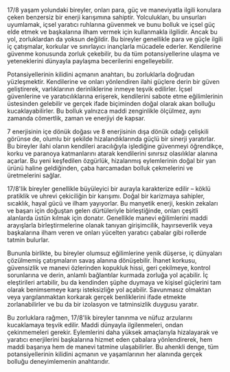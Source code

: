 17/8 yaşam yolundaki bireyler, onları para, güç ve maneviyatla ilgili konulara çeken benzersiz bir enerji karışımına sahiptir. Yolculukları, bu unsurları uyumlamak, içsel yaratıcı ruhlarına güvenmek ve bunu bolluk ve içsel güç elde etmek ve başkalarına ilham vermek için kullanmakla ilgilidir. Ancak bu yol, zorluklardan da yoksun değildir. Bu bireyler genellikle para ve güçle ilgili iç çatışmalar, korkular ve sınırlayıcı inançlarla mücadele ederler. Kendilerine güvenme konusunda zorluk çekebilir, bu da tüm potansiyellerine ulaşma ve yeteneklerini dünyayla paylaşma becerilerini engelleyebilir.

Potansiyellerinin kilidini açmanın anahtarı, bu zorluklarla doğrudan yüzleşmektir. Kendilerine ve onları yönlendiren ilahi güçlere derin bir güven geliştirerek, varlıklarının derinliklerine inmeye teşvik edilirler. İçsel güvenlerine ve yaratıcılıklarına erişerek, kendilerini sabote etme eğilimlerinin üstesinden gelebilir ve gerçek ifade biçiminden doğal olarak akan bolluğu kucaklayabilirler. Bu bolluk yalnızca maddi zenginlikle ölçülmez, aynı zamanda cömertlik, zaman ve enerjiyi de kapsar.

7 enerjisinin içe dönük doğası ve 8 enerjisinin dışa dönük odağı çelişkili görünse de, olumlu bir şekilde hizalandıklarında güçlü bir sinerji yaratırlar. Bu bireyler ilahi olanın kendileri aracılığıyla işlediğine güvenmeyi öğrendikçe, korku ve paranoya katmanlarını atarak kendilerini sınırsız olasılıklar alanına açarlar. Bu yeni keşfedilen özgürlük, hizalanmış eylemlerinin doğal bir yan ürünü haline geldiğinden, çaba harcamadan bolluk çekmelerini ve üretmelerini sağlar.

17/8'lik bireyler genellikle büyüleyici bir aurayla karakterize edilir – köklü pratiklik ve uhrevi çekiciliğin bir karışımı. Doğal bir karizmaya sahipler, sıcaklık, hayal gücü ve ilham yayıyorlar. Bu manyetik enerji, keskin zekaları ve başarı için doğuştan gelen dürtüleriyle birleştiğinde, onları çeşitli alanlarda üstün kılmak için donatır. Genellikle manevi eğilimlerini maddi arayışlarla birleştirmelerine olanak tanıyan girişimcilik, hayırseverlik veya başkalarına ilham veren ve onları yücelten yaratıcı çabalar gibi rollerde tatmin bulurlar.

Bununla birlikte, bu bireyler olumsuz eğilimlerine yenik düşerse, iç dünyaları çözülmemiş çatışmaların savaş alanına dönüşebilir. İhanet korkusu, güvensizlik ve manevi özlerinden kopukluk hissi, geri çekilmeye, kontrol sorunlarına ve derin, anlamlı bağlantılar kurmada zorluğa yol açabilir. İç eleştirileri artabilir, bu da kendinden şüphe duymaya ve kişisel güçlerini tam olarak benimsemeye karşı isteksizliğe yol açabilir. Savunmasız olmaktan veya yargılanmaktan korkarak gerçek benliklerini ifade etmekte zorlanabilirler ve bu da bir izolasyon ve tatminsizlik duygusu yaratır.

Bu zorluklara rağmen, 17/8'lik bireyler tanınma ve nüfuz arzularını kucaklamaya teşvik edilir. Maddi dünyayla ilgilenmeleri, ondan çekinmemeleri gerekir. Eylemlerini daha yüksek amaçlarıyla hizalayarak ve yaratıcı enerjilerini başkalarına hizmet eden çabalara yönlendirerek, hem maddi başarıya hem de manevi tatmine ulaşabilirler. Bu ahenkli denge, tüm potansiyellerinin kilidini açmanın ve yaşamlarının her alanında gerçek bolluğu deneyimlemenin anahtarıdır. 
